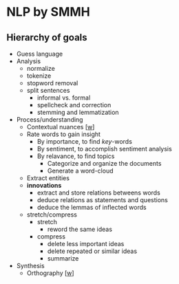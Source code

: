# NLP by SMMH

## Hierarchy of goals

- Guess language
- Analysis
  - normalize
  - tokenize
  - stopword removal
  - split sentences
    - informal vs. formal
    - spellcheck and correction
    - stemming and lemmatization
- Process/understanding
  - Contextual nuances [[w](https://en.wikipedia.org/wiki/Pragmatics)]
  - Rate words to gain insight
    - By importance, to find _key_-words
    - By sentiment, to accomplish sentiment analysis
    - By relavance, to find topics
      - Categorize and organize the documents
      - Generate a word-cloud
  - Extract entities
  - **innovations**
    - extract and store relations betweens words
    - deduce relations as statements and questions
    - deduce the lemmas of inflected words
  - stretch/compress
    - stretch
      - reword the same ideas
    - compress
      - delete less important ideas
      - delete repeated or similar ideas
      - summarize
- Synthesis
  - Orthography [[w](https://en.wikipedia.org/wiki/Orthography)]
